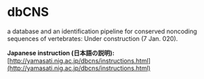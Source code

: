 # dbCNS
a database and an identification pipeline for conserved noncoding sequences of vertebrates: Under construction  (7 Jan. 020).  

<b>Japanese instruction (日本語の説明):</b> [http://yamasati.nig.ac.jp/dbcns/instructions.html](http://yamasati.nig.ac.jp/dbcns/instructions.html)
